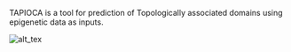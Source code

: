 TAPIOCA is a tool for prediction of Topologically associated domains using epigenetic data as inputs.

![alt_tex](https://github.com/Max-Highsmith/4DMax/blob/master/TAPIOCA_Logo.png)
